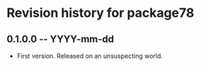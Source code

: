# Revision history for package78

## 0.1.0.0 -- YYYY-mm-dd

* First version. Released on an unsuspecting world.
